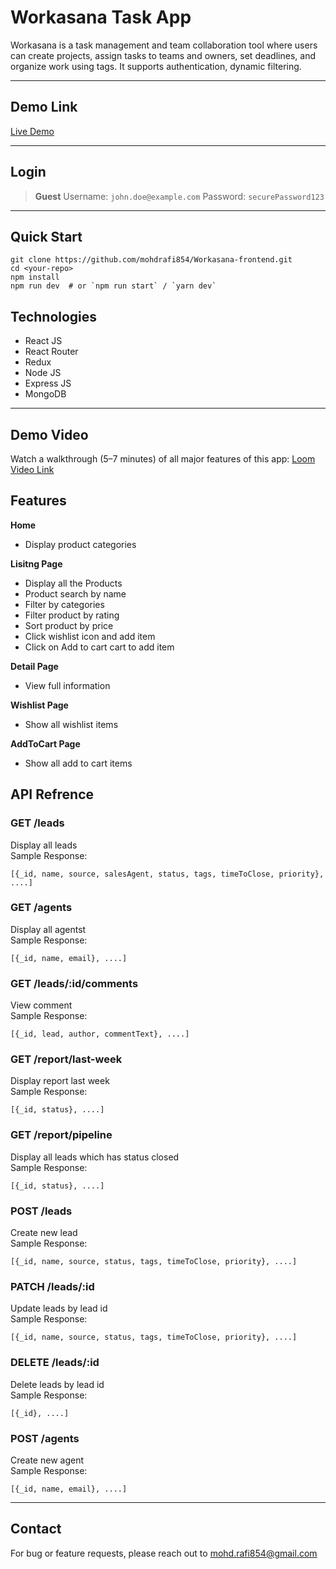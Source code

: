 # Workasana Task App


Workasana is a task management and team collaboration tool where users can create projects, assign tasks to teams and owners, set deadlines, and organize work using tags. It supports authentication, dynamic filtering.

---

## Demo Link

[Live Demo](https://workasana-task.vercel.app)

---


## Login
> **Guest**
> Username: `john.doe@example.com`
> Password: `securePassword123`
----



## Quick Start
```
git clone https://github.com/mohdrafi854/Workasana-frontend.git
cd <your-repo>
npm install
npm run dev  # or `npm run start` / `yarn dev`
```

## Technologies
- React JS
- React Router
- Redux
- Node JS
- Express JS
- MongoDB
---

## Demo Video
Watch a walkthrough (5–7 minutes) of all major features of this app: [Loom Video Link]()

## Features
**Home**
- Display product categories

**Lisitng Page**
- Display all the Products
- Product search by name
- Filter by categories
- Filter product by rating
- Sort product by price 
- Click wishlist icon and add item
- Click on Add to cart cart to add item

**Detail Page**
- View full information

**Wishlist Page**
- Show all wishlist items

**AddToCart Page**
- Show all add to cart items

## API Refrence

### **GET /leads**<br>
Display all leads<br>
Sample Response:<br>
```
[{_id, name, source, salesAgent, status, tags, timeToClose, priority}, ....]
```

### **GET /agents**<br>
Display all agentst<br>
Sample Response:<br>
```
[{_id, name, email}, ....]
```

### **GET /leads/:id/comments**<br>
View comment<br>
Sample Response:<br>
```
[{_id, lead, author, commentText}, ....]
```

### **GET /report/last-week**<br>
Display report last week<br>
Sample Response:<br>
```
[{_id, status}, ....]
```

### **GET /report/pipeline**<br>
Display all leads which has status closed<br>
Sample Response:<br>
```
[{_id, status}, ....]
```

### **POST /leads**<br>
Create new lead<br>
Sample Response:<br>
```
[{_id, name, source, status, tags, timeToClose, priority}, ....]
```

### **PATCH /leads/:id**<br>
Update leads by lead id<br>
Sample Response:<br>
```
[{_id, name, source, status, tags, timeToClose, priority}, ....]
```

### **DELETE /leads/:id**<br>
Delete leads by lead id<br>
Sample Response:<br>
```
[{_id}, ....]
```

### **POST /agents**<br>
Create new agent<br>
Sample Response:<br>
```
[{_id, name, email}, ....]
```
---

## Contact
For bug or feature requests, please reach out to mohd.rafi854@gmail.com
